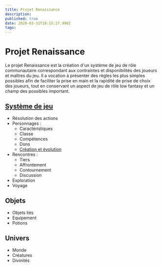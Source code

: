 ```yaml
---
title: Projet Renaissance
description: 
published: true
date: 2020-03-31T18:15:27.990Z
tags: 
---
```


# Projet Renaissance
Le projet Renaissance est la création d'un système de jeu de rôle communautaire correspondant aux contraintes et disponibilités des joueurs et maîtres du jeu. Il a vocation à présenter des règles les plus simples possibles afin de faciliter la prise en main et la rapidité de prise de choix des joueurs, tout en conservant un aspect de jeu de rôle low fantasy et un champ des possibles important.

## [Système de jeu](projet-renaissance/système-de-jeu)
* Résolution des actions
* Personnages : 
  * Caractéristiques
  * Classe
  * Compétences
  * Dons
  * [Création et évolution](projet-renaissance/système-de-jeu/points-progression)
* Rencontres :
  * Tiers
  * Affrontement
  * Contournement
  * Discussion
* Exploration
* Voyage

## Objets
* Objets liés
* Equipement
* Potions

## Univers
* Monde
* Créatures
* Divinités